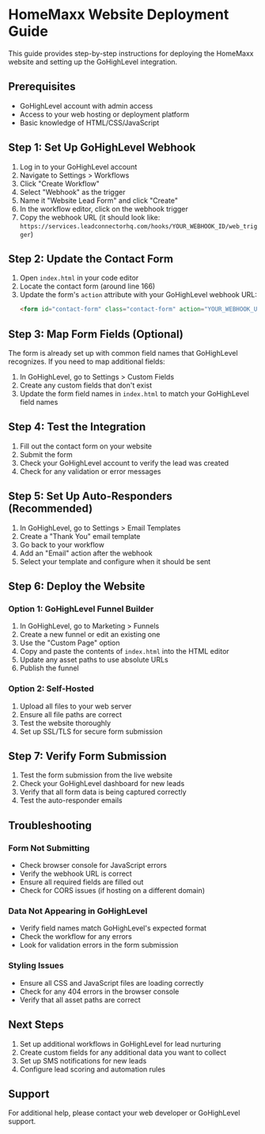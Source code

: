 # HomeMaxx Website Deployment Guide

This guide provides step-by-step instructions for deploying the HomeMaxx website and setting up the GoHighLevel integration.

## Prerequisites

- GoHighLevel account with admin access
- Access to your web hosting or deployment platform
- Basic knowledge of HTML/CSS/JavaScript

## Step 1: Set Up GoHighLevel Webhook

1. Log in to your GoHighLevel account
2. Navigate to Settings > Workflows
3. Click "Create Workflow"
4. Select "Webhook" as the trigger
5. Name it "Website Lead Form" and click "Create"
6. In the workflow editor, click on the webhook trigger
7. Copy the webhook URL (it should look like: `https://services.leadconnectorhq.com/hooks/YOUR_WEBHOOK_ID/web_trigger`)

## Step 2: Update the Contact Form

1. Open `index.html` in your code editor
2. Locate the contact form (around line 166)
3. Update the form's `action` attribute with your GoHighLevel webhook URL:
   ```html
   <form id="contact-form" class="contact-form" action="YOUR_WEBHOOK_URL" method="POST">
   ```

## Step 3: Map Form Fields (Optional)

The form is already set up with common field names that GoHighLevel recognizes. If you need to map additional fields:

1. In GoHighLevel, go to Settings > Custom Fields
2. Create any custom fields that don't exist
3. Update the form field names in `index.html` to match your GoHighLevel field names

## Step 4: Test the Integration

1. Fill out the contact form on your website
2. Submit the form
3. Check your GoHighLevel account to verify the lead was created
4. Check for any validation or error messages

## Step 5: Set Up Auto-Responders (Recommended)

1. In GoHighLevel, go to Settings > Email Templates
2. Create a "Thank You" email template
3. Go back to your workflow
4. Add an "Email" action after the webhook
5. Select your template and configure when it should be sent

## Step 6: Deploy the Website

### Option 1: GoHighLevel Funnel Builder
1. In GoHighLevel, go to Marketing > Funnels
2. Create a new funnel or edit an existing one
3. Use the "Custom Page" option
4. Copy and paste the contents of `index.html` into the HTML editor
5. Update any asset paths to use absolute URLs
6. Publish the funnel

### Option 2: Self-Hosted
1. Upload all files to your web server
2. Ensure all file paths are correct
3. Test the website thoroughly
4. Set up SSL/TLS for secure form submission

## Step 7: Verify Form Submission

1. Test the form submission from the live website
2. Check your GoHighLevel dashboard for new leads
3. Verify that all form data is being captured correctly
4. Test the auto-responder emails

## Troubleshooting

### Form Not Submitting
- Check browser console for JavaScript errors
- Verify the webhook URL is correct
- Ensure all required fields are filled out
- Check for CORS issues (if hosting on a different domain)

### Data Not Appearing in GoHighLevel
- Verify field names match GoHighLevel's expected format
- Check the workflow for any errors
- Look for validation errors in the form submission

### Styling Issues
- Ensure all CSS and JavaScript files are loading correctly
- Check for any 404 errors in the browser console
- Verify that all asset paths are correct

## Next Steps

1. Set up additional workflows in GoHighLevel for lead nurturing
2. Create custom fields for any additional data you want to collect
3. Set up SMS notifications for new leads
4. Configure lead scoring and automation rules

## Support

For additional help, please contact your web developer or GoHighLevel support.
